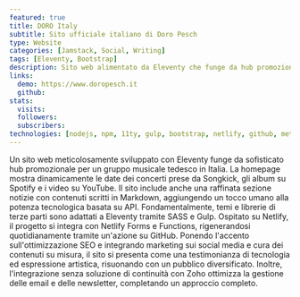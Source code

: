 ```yaml
---
featured: true
title: DORO Italy
subtitle: Sito ufficiale italiano di Doro Pesch
type: Website
categories: [Jamstack, Social, Writing]
tags: [Eleventy, Bootstrap]
description: Sito web alimentato da Eleventy che funge da hub promozionale per un gruppo musicale, combinando la potenza delle API con contenuti scritti a mano.
links:
  demo: https://www.doropesch.it
  github:
stats:
  visits:
  followers:
  subscribers:
technologies: [nodejs, npm, 11ty, gulp, bootstrap, netlify, github, meta, html, css, sass, javascript, cloud9, nunjucks, linktree, youtube, wikipedia, spotify, discogs, songkick, genius, markdown, iubenda]
---
```

Un sito web meticolosamente sviluppato con Eleventy funge da sofisticato hub promozionale per un gruppo musicale tedesco in Italia. La homepage mostra dinamicamente le date dei concerti prese da Songkick, gli album su Spotify e i video su YouTube. Il sito include anche una raffinata sezione notizie con contenuti scritti in Markdown, aggiungendo un tocco umano alla potenza tecnologica basata su API. Fondamentalmente, temi e librerie di terze parti sono adattati a Eleventy tramite SASS e Gulp. Ospitato su Netlify, il progetto si integra con Netlify Forms e Functions, rigenerandosi quotidianamente tramite un'azione su GitHub. Ponendo l'accento sull'ottimizzazione SEO e integrando marketing sui social media e cura dei contenuti su misura, il sito si presenta come una testimonianza di tecnologia ed espressione artistica, risuonando con un pubblico diversificato. Inoltre, l'integrazione senza soluzione di continuità con Zoho ottimizza la gestione delle email e delle newsletter, completando un approccio completo.
